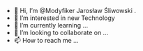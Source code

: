 - 👋 Hi, I’m @Modyfiker Jarosław Śliwowski .
- 👀 I’m interested in new Technology
- 🌱 I’m currently learning ...
- 💞️ I’m looking to collaborate on ...
- 📫 How to reach me ...

<!---
Modyfiker/Modyfiker is a ✨ special ✨ repository because its `README.md` (this file) appears on your GitHub profile.
You can click the Preview link to take a look at your changes.
--->
